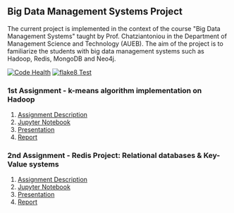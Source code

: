 ## Big Data Management Systems Project

The current project is implemented in the context of the course "Big Data Management Systems" taught by Prof. Chatziantoniou in the Department of Management Science and Technology (AUEB). The aim of the project is to familiarize the students with big data management systems such as Hadoop, Redis, MongoDB and Neo4j.

[![Code Health](https://landscape.io/github/dbsmasters/bdsmasters/master/landscape.svg?style=flat-square)](https://landscape.io/github/dbsmasters/bdsmasters/master)
[![flake8 Test](https://img.shields.io/badge/flake8-passing-blue.svg?style=flat-square)](https://github.com/dbsmasters)

### 1st Assignment - k-means algorithm implementation on Hadoop
1. [Assignment Description](kmeans_mapreduce/Proj1_Hadoop_Description.pdf) 
2. [Jupyter Notebook](kmeans_mapreduce/jupyter_notebook/kmeansAlgorithm_Notebook.html)
3. [Presentation](kmeans_mapreduce/reports/kmeansAlgorithm_Presentation.pdf)
4. [Report](kmeans_mapreduce/reports/kmeansAlgorithm_Report.pdf)

### 2nd Assignment - Redis Project: Relational databases & Key-Value systems
1. [Assignment Description](redis_project/Proj2_Redis_Description.pdf) 
2. [Jupyter Notebook](redis_project/jupyter_notebook/redisProject_Notebook.html)
3. [Presentation](redis_project/reports/redisProject_Presentation.pdf)
4. [Report](redis_project/reports/redisProject_Report.pdf)